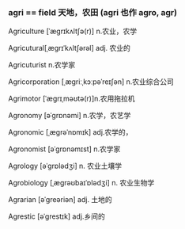 ### agri == field 天地，农田 (agri 也作 agro, agr)

Agriculture [ˈæɡrɪkʌltʃə(r)] n.农业，农学

Agricutural[ˌæɡrɪˈkʌltʃərəl] adj. 农业的

Agricuturist n.农学家

Agricorporation  [ˌæɡriːˌkɔːpəˈreɪʃən] n.农业综合公司

Agrimotor [ˈæɡrɪˌməʊtə(r)]n.农用拖拉机

Agronomy [əˈɡrɒnəmi] n.农学，农艺学

Agronomic [ˌæɡrəˈnɒmɪk] adj.农学的，

Agronomist [əˈɡrɒnəmɪst] n.农学家

Agrology [əˈɡrɒlədʒi] n. 农业土壤学

Agrobiology [ˌæɡrəʊbaɪˈɒlədʒi] n. 农业生物学

Agrarian [əˈɡreəriən] adj. 土地的

Agrestic [əˈɡrestɪk] adj.乡间的



